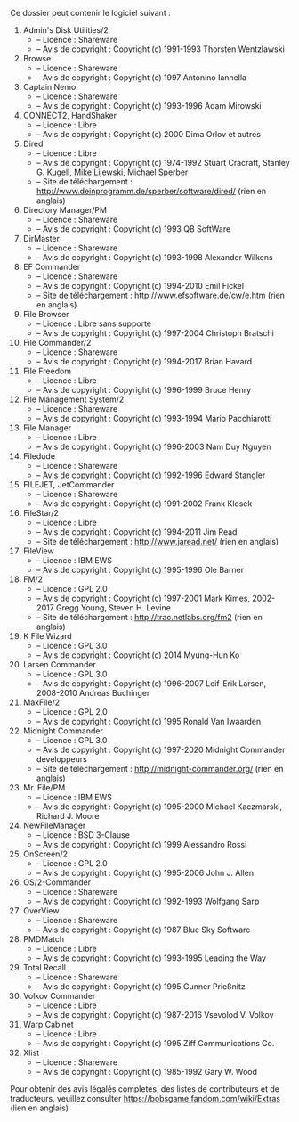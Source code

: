 ﻿Ce dossier peut contenir le logiciel suivant :

1. Admin's Disk Utilities/2
   - – Licence : Shareware
   - – Avis de copyright : Copyright (c) 1991-1993 Thorsten Wentzlawski
2. Browse
   - – Licence : Shareware
   - – Avis de copyright : Copyright (c) 1997 Antonino Iannella
3. Captain Nemo
   - – Licence : Shareware
   - – Avis de copyright : Copyright (c) 1993-1996 Adam Mirowski
4. CONNECT2, HandShaker
   - – Licence : Libre
   - – Avis de copyright : Copyright (c) 2000 Dima Orlov et autres
5. Dired
   - – Licence : Libre
   - – Avis de copyright : Copyright (c) 1974-1992 Stuart Cracraft, Stanley G. Kugell, Mike Lijewski, Michael Sperber
   - – Site de téléchargement : http://www.deinprogramm.de/sperber/software/dired/ (rien en anglais)
6. Directory Manager/PM
   - – Licence : Shareware
   - – Avis de copyright : Copyright (c) 1993 QB SoftWare
7. DirMaster
   - – Licence : Shareware
   - – Avis de copyright : Copyright (c) 1993-1998 Alexander Wilkens
8. EF Commander
   - – Licence : Shareware
   - – Avis de copyright : Copyright (c) 1994-2010 Emil Fickel
   - – Site de téléchargement : http://www.efsoftware.de/cw/e.htm (rien en anglais)
9. File Browser
   - – Licence : Libre sans supporte
   - – Avis de copyright : Copyright (c) 1997-2004 Christoph Bratschi
10. File Commander/2
    - – Licence : Shareware
    - – Avis de copyright : Copyright (c) 1994-2017 Brian Havard
11. File Freedom
    - – Licence : Libre
    - – Avis de copyright : Copyright (c) 1996-1999 Bruce Henry
12. File Management System/2
    - – Licence : Shareware
    - – Avis de copyright : Copyright (c) 1993-1994 Mario Pacchiarotti
13. File Manager
    - – Licence : Libre
    - – Avis de copyright : Copyright (c) 1996-2003 Nam Duy Nguyen
14. Filedude
    - – Licence : Shareware
    - – Avis de copyright : Copyright (c) 1992-1996 Edward Stangler
15. FILEJET, JetCommander
    - – Licence : Shareware
    - – Avis de copyright : Copyright (c) 1991-2002 Frank Klosek
16. FileStar/2
    - – Licence : Libre
    - – Avis de copyright : Copyright (c) 1994-2011 Jim Read
    - – Site de téléchargement : http://www.jaread.net/ (rien en anglais)
17. FileView
    - – Licence : IBM EWS
    - – Avis de copyright : Copyright (c) 1995-1996 Ole Barner
18. FM/2
    - – Licence : GPL 2.0
    - – Avis de copyright : Copyright (c) 1997-2001 Mark Kimes, 2002-2017 Gregg Young, Steven H. Levine
    - – Site de téléchargement : http://trac.netlabs.org/fm2 (rien en anglais)
19. K File Wizard
    - – Licence : GPL 3.0
    - – Avis de copyright : Copyright (c) 2014 Myung-Hun Ko
20. Larsen Commander
    - – Licence : GPL 3.0
    - – Avis de copyright : Copyright (c) 1996-2007 Leif-Erik Larsen, 2008-2010 Andreas Buchinger
21. MaxFile/2
    - – Licence : GPL 2.0
    - – Avis de copyright : Copyright (c) 1995 Ronald Van Iwaarden
22. Midnight Commander
    - – Licence : GPL 3.0
    - – Avis de copyright : Copyright (c) 1997-2020 Midnight Commander développeurs
    - – Site de téléchargement : http://midnight-commander.org/ (rien en anglais)
23. Mr. File/PM
    - – Licence : IBM EWS
    - – Avis de copyright : Copyright (c) 1995-2000 Michael Kaczmarski, Richard J. Moore
24. NewFileManager
    - – Licence : BSD 3-Clause
    - – Avis de copyright : Copyright (c) 1999 Alessandro Rossi
25. OnScreen/2
    - – Licence : GPL 2.0
    - – Avis de copyright : Copyright (c) 1995-2006 John J. Allen
26. OS/2-Commander
    - – Licence : Shareware
    - – Avis de copyright : Copyright (c) 1992-1993 Wolfgang Sarp
27. OverView
    - – Licence : Shareware
    - – Avis de copyright : Copyright (c) 1987 Blue Sky Software
28. PMDMatch
    - – Licence : Libre
    - – Avis de copyright : Copyright (c) 1993-1995 Leading the Way
29. Total Recall
    - – Licence : Shareware
    - – Avis de copyright : Copyright (c) 1995 Gunner Prießnitz
30. Volkov Commander
    - – Licence : Libre
    - – Avis de copyright : Copyright (c) 1987-2016 Vsevolod V. Volkov
31. Warp Cabinet
    - – Licence : Libre
    - – Avis de copyright : Copyright (c) 1995 Ziff Communications Co.
32. Xlist
    - – Licence : Shareware
    - – Avis de copyright : Copyright (c) 1985-1992 Gary W. Wood

Pour obtenir des avis légalés completes, des listes de contributeurs et de traducteurs, veuillez consulter https://bobsgame.fandom.com/wiki/Extras (lien en anglais)